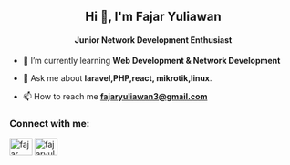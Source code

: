 <h2 align="center">Hi 👋, I'm Fajar Yuliawan</h2>
<h4 align="center"> Junior Network Development Enthusiast</h4>

- 🌱 I’m currently learning **Web Development & Network Development**

- 💬 Ask me about **laravel,PHP,react, mikrotik,linux**.

- 📫 How to reach me **fajaryuliawan3@gmail.com**

<h3 align="left">Connect with me:</h3>
<p align="left">
<a href="https://www.linkedin.com/in/fajar-yuliawan-4599aa25b/" target="blank"><img align="center" src="https://raw.githubusercontent.com/rahuldkjain/github-profile-readme-generator/master/src/images/icons/Social/linked-in-alt.svg" alt="fajar yuliawan" height="30" width="40" /></a>
<a href="https://instagram.com/fajaryuliawan3" target="blank"><img align="center" src="https://raw.githubusercontent.com/rahuldkjain/github-profile-readme-generator/master/src/images/icons/Social/instagram.svg" alt="fajaryuliawan3" height="30" width="40" /></a>
</p>
